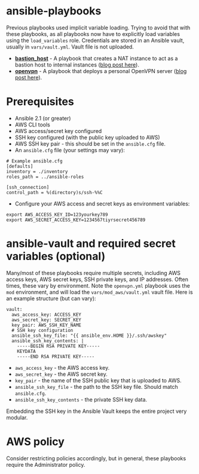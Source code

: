 # ansible-playbooks

Previous playbooks used implicit variable loading.  Trying to avoid that with these playbooks, as all playbooks now have to explicitly load variables using the `load_variables` role. Credentials are stored in an Ansible vault, usually in ```vars/vault.yml```.  Vault file is not uploaded.

- **[bastion_host](https://github.com/bonovoxly/playbook/tree/master/ansible-playbooks/bastion_host)** - A playbook that creates a NAT instance to act as a bastion host to internal instances ([blog post here](http://bonovoxly.github.io/2016-07-05-bastion-host-private-vpc-aws)).
- **[openvpn](https://github.com/bonovoxly/playbook/blob/master/ansible-playbooks/openvpn.yml)** - A playbook that deploys a personal OpenVPN server ([blog post here](http://bonovoxly.github.io/2016-12-30-personal-aws-vpn-using-openvpn)).


# Prerequisites

- Ansible 2.1 (or greater)
- AWS CLI tools
- AWS access/secret key configured
- SSH key configured (with the public key uploaded to AWS)
- AWS SSH key pair - this should be set in the `ansible.cfg` file.
- An `ansible.cfg` file (your settings may vary):

```
# Example ansible.cfg
[defaults]
inventory = ./inventory
roles_path = ../ansible-roles

[ssh_connection]
control_path = %(directory)s/ssh-%%C
```

- Configure your AWS access and secret keys as environment variables:

```
export AWS_ACCESS_KEY_ID=123yourkey789
export AWS_SECRET_ACCESS_KEY=1234567tiyrsecret456789
```

# ansible-vault and required secret variables (optional)

Many/most of these playbooks require multiple secrets, including AWS access keys, AWS secret keys, SSH private keys, and IP addresses. Often times, these vary by environment.  Note the `openvpn.yml` playbook uses the `mod` environment, and will load the `vars/mod_aws/vault.yml` vault file.  Here is an example structure (but can vary):

```
vault:
  aws_access_key: ACCESS_KEY
  aws_secret_key: SECRET_KEY
  key_pair: AWS_SSH_KEY_NAME
  # SSH key configuration
  ansible_ssh_key_file: "{{ ansible_env.HOME }}/.ssh/awskey"
  ansible_ssh_key_contents: |
    -----BEGIN RSA PRIVATE KEY-----
    KEYDATA
    -----END RSA PRIVATE KEY-----
```

- `aws_access_key` - the AWS access key.
- `aws_secret_key` - the AWS secret key.
- `key_pair` - the name of the SSH public key that is uploaded to AWS.
- `ansible_ssh_key_file` - the path to the SSH key file.  Should match `ansible.cfg`.
- `ansible_ssh_key_contents` - the private SSH key data.

Embedding the SSH key in the Ansible Vault keeps the entire project very modular.


# AWS policy

Consider restricting policies accordingly, but in general, these playbooks require the Administrator policy.
